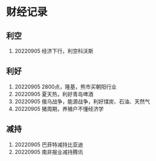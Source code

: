 # 财经记录

## 利空

1. 20220905   经济下行，利空科沃斯


## 利好

1. 20220905   2800点，隆基，熊市买朝阳行业
2. 20220905   夏天热，利好青岛啤酒
3. 20220905   俄乌战争，能源战争，利好煤炭、石油、天然气
4. 20220905   猪周期，养殖户不懂经济学


## 减持

1. 20220905   巴菲特减持比亚迪
2. 20220905   南非报业减持腾讯   
